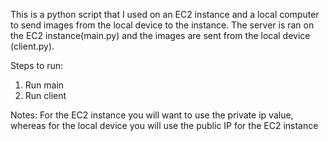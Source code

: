 This is a python script that I used on an EC2 instance and a local computer to send images from the local device to the instance.
The server is ran on the EC2 instance(main.py) and the images are sent from the local device (client.py).

Steps to run:
1. Run main
2. Run client

Notes:
For the EC2 instance you will want to use the private ip value, whereas for the local device you will use the public IP for the EC2 instance
